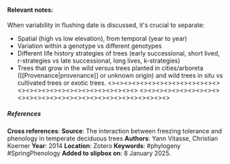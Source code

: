 #### **Relevant notes**:

When variability in flushing date is discussed, it's crucial to separate:
- Spatial (high vs low elevation), from temporal (year to year)
- Variation within a genotype vs different genotypes
- Different life history strategies of trees (early successional, short lived, r-strategies vs late successional, long lives, k-strategies)
- Trees that grow in the wild versus trees planted in cities/arboreta ([[Provenance|provenance]] or unknown origin) and wild trees in situ vs cultivated trees or exotic trees.
<><><><><><><><><><><><><><><><><><><><><><><><><><><><><>
<><><><><><><><><><><><><><><><><><><><><><><><><><><><><>
##### References
**Cross references**: 
**Source**: The interaction between freezing tolerance and phenology in temperate deciduous trees
**Authors**: Yann Vitasse, Christian Koerner
**Year**: 2014
**Location**: Zotero
**Keywords**: #phylogeny  #SpringPhenology 
**Added to slipbox on**: 8 January 2025. 
